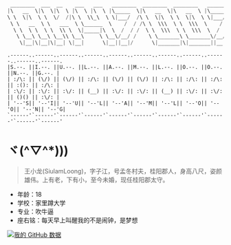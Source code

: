 ```c++
 ________  ___  __    ___   ___   ________  ________  ________   ________
|\   __  \|\  \|\  \ |\  \ |\  \ |\_____  \|\   __  \|\   __  \ |\_____  \
\ \  \|\  \ \  \/  /|\ \  \\_\  \ \|___/  /\ \  \|\  \ \  \|\  \ \|___/  /|
 \ \   __  \ \   ___  \ \______  \    /  / /\ \  \\\  \ \  \\\  \    /  / /
  \ \  \ \  \ \  \\ \  \|_____|\  \  /  / /  \ \  \\\  \ \  \\\  \  /  / /
   \ \__\ \__\ \__\\ \__\     \ \__\/__/ /    \ \_______\ \_______\/__/ /
    \|__|\|__|\|__| \|__|      \|__||__|/      \|_______|\|_______||__|/
```
```
.------..------..------..------..------..------..------..------..------..------..------.
|S.--. ||I.--. ||U.--. ||L.--. ||A.--. ||M.--. ||L.--. ||O.--. ||O.--. ||N.--. ||G.--. |
| :/\: || (\/) || (\/) || :/\: || (\/) || (\/) || :/\: || :/\: || :/\: || :(): || :/\: |
| :\/: || :\/: || :\/: || (__) || :\/: || :\/: || (__) || :\/: || :\/: || ()() || :\/: |
| '--'S|| '--'I|| '--'U|| '--'L|| '--'A|| '--'M|| '--'L|| '--'O|| '--'O|| '--'N|| '--'G|
`------'`------'`------'`------'`------'`------'`------'`------'`------'`------'`------'
```

# ヾ(^▽^*)))

> 王小龙(SiulamLoong)，字子江，号孟冬村夫，桂阳郡人，身高八尺，姿颜雄伟。上有老，下有小，至今未婚，现任桂阳郡太守。

* 年龄：18
* 学校：家里蹲大学
* 专业：吹牛逼
* 座右铭：每天早上叫醒我的不是闹钟，是梦想


[![我的 GitHub 数据](https://github-readme-stats.vercel.app/api?username=ChinaDragonNB)]()
